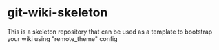 # git-wiki-skeleton
This is a skeleton repository that can be used as a template to bootstrap your wiki using "remote_theme" config
